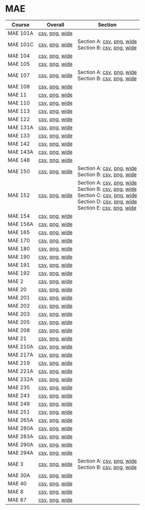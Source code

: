 # MAE

| Course | Overall | Section |
| ------ | ------- | ------- |
| MAE 101A | [csv](https://github.com/UCSD-Historical-Enrollment-Data/2024Fall/blob/main/overall/MAE%20101A.csv), [png](https://raw.githubusercontent.com/UCSD-Historical-Enrollment-Data/2024Fall/main/plot_overall/MAE%20101A.png), [wide](https://raw.githubusercontent.com/UCSD-Historical-Enrollment-Data/2024Fall/main/plot_overall_wide/MAE%20101A.png) |  |
| MAE 101C | [csv](https://github.com/UCSD-Historical-Enrollment-Data/2024Fall/blob/main/overall/MAE%20101C.csv), [png](https://raw.githubusercontent.com/UCSD-Historical-Enrollment-Data/2024Fall/main/plot_overall/MAE%20101C.png), [wide](https://raw.githubusercontent.com/UCSD-Historical-Enrollment-Data/2024Fall/main/plot_overall_wide/MAE%20101C.png) | Section A: [csv](https://github.com/UCSD-Historical-Enrollment-Data/2024Fall/blob/main/section/MAE%20101C_A.csv), [png](https://raw.githubusercontent.com/UCSD-Historical-Enrollment-Data/2024Fall/main/plot_section/MAE%20101C_A.png), [wide](https://raw.githubusercontent.com/UCSD-Historical-Enrollment-Data/2024Fall/main/plot_section_wide/MAE%20101C_A.png)<br>Section B: [csv](https://github.com/UCSD-Historical-Enrollment-Data/2024Fall/blob/main/section/MAE%20101C_B.csv), [png](https://raw.githubusercontent.com/UCSD-Historical-Enrollment-Data/2024Fall/main/plot_section/MAE%20101C_B.png), [wide](https://raw.githubusercontent.com/UCSD-Historical-Enrollment-Data/2024Fall/main/plot_section_wide/MAE%20101C_B.png) |
| MAE 104 | [csv](https://github.com/UCSD-Historical-Enrollment-Data/2024Fall/blob/main/overall/MAE%20104.csv), [png](https://raw.githubusercontent.com/UCSD-Historical-Enrollment-Data/2024Fall/main/plot_overall/MAE%20104.png), [wide](https://raw.githubusercontent.com/UCSD-Historical-Enrollment-Data/2024Fall/main/plot_overall_wide/MAE%20104.png) |  |
| MAE 105 | [csv](https://github.com/UCSD-Historical-Enrollment-Data/2024Fall/blob/main/overall/MAE%20105.csv), [png](https://raw.githubusercontent.com/UCSD-Historical-Enrollment-Data/2024Fall/main/plot_overall/MAE%20105.png), [wide](https://raw.githubusercontent.com/UCSD-Historical-Enrollment-Data/2024Fall/main/plot_overall_wide/MAE%20105.png) |  |
| MAE 107 | [csv](https://github.com/UCSD-Historical-Enrollment-Data/2024Fall/blob/main/overall/MAE%20107.csv), [png](https://raw.githubusercontent.com/UCSD-Historical-Enrollment-Data/2024Fall/main/plot_overall/MAE%20107.png), [wide](https://raw.githubusercontent.com/UCSD-Historical-Enrollment-Data/2024Fall/main/plot_overall_wide/MAE%20107.png) | Section A: [csv](https://github.com/UCSD-Historical-Enrollment-Data/2024Fall/blob/main/section/MAE%20107_A.csv), [png](https://raw.githubusercontent.com/UCSD-Historical-Enrollment-Data/2024Fall/main/plot_section/MAE%20107_A.png), [wide](https://raw.githubusercontent.com/UCSD-Historical-Enrollment-Data/2024Fall/main/plot_section_wide/MAE%20107_A.png)<br>Section B: [csv](https://github.com/UCSD-Historical-Enrollment-Data/2024Fall/blob/main/section/MAE%20107_B.csv), [png](https://raw.githubusercontent.com/UCSD-Historical-Enrollment-Data/2024Fall/main/plot_section/MAE%20107_B.png), [wide](https://raw.githubusercontent.com/UCSD-Historical-Enrollment-Data/2024Fall/main/plot_section_wide/MAE%20107_B.png) |
| MAE 108 | [csv](https://github.com/UCSD-Historical-Enrollment-Data/2024Fall/blob/main/overall/MAE%20108.csv), [png](https://raw.githubusercontent.com/UCSD-Historical-Enrollment-Data/2024Fall/main/plot_overall/MAE%20108.png), [wide](https://raw.githubusercontent.com/UCSD-Historical-Enrollment-Data/2024Fall/main/plot_overall_wide/MAE%20108.png) |  |
| MAE 11 | [csv](https://github.com/UCSD-Historical-Enrollment-Data/2024Fall/blob/main/overall/MAE%2011.csv), [png](https://raw.githubusercontent.com/UCSD-Historical-Enrollment-Data/2024Fall/main/plot_overall/MAE%2011.png), [wide](https://raw.githubusercontent.com/UCSD-Historical-Enrollment-Data/2024Fall/main/plot_overall_wide/MAE%2011.png) |  |
| MAE 110 | [csv](https://github.com/UCSD-Historical-Enrollment-Data/2024Fall/blob/main/overall/MAE%20110.csv), [png](https://raw.githubusercontent.com/UCSD-Historical-Enrollment-Data/2024Fall/main/plot_overall/MAE%20110.png), [wide](https://raw.githubusercontent.com/UCSD-Historical-Enrollment-Data/2024Fall/main/plot_overall_wide/MAE%20110.png) |  |
| MAE 113 | [csv](https://github.com/UCSD-Historical-Enrollment-Data/2024Fall/blob/main/overall/MAE%20113.csv), [png](https://raw.githubusercontent.com/UCSD-Historical-Enrollment-Data/2024Fall/main/plot_overall/MAE%20113.png), [wide](https://raw.githubusercontent.com/UCSD-Historical-Enrollment-Data/2024Fall/main/plot_overall_wide/MAE%20113.png) |  |
| MAE 122 | [csv](https://github.com/UCSD-Historical-Enrollment-Data/2024Fall/blob/main/overall/MAE%20122.csv), [png](https://raw.githubusercontent.com/UCSD-Historical-Enrollment-Data/2024Fall/main/plot_overall/MAE%20122.png), [wide](https://raw.githubusercontent.com/UCSD-Historical-Enrollment-Data/2024Fall/main/plot_overall_wide/MAE%20122.png) |  |
| MAE 131A | [csv](https://github.com/UCSD-Historical-Enrollment-Data/2024Fall/blob/main/overall/MAE%20131A.csv), [png](https://raw.githubusercontent.com/UCSD-Historical-Enrollment-Data/2024Fall/main/plot_overall/MAE%20131A.png), [wide](https://raw.githubusercontent.com/UCSD-Historical-Enrollment-Data/2024Fall/main/plot_overall_wide/MAE%20131A.png) |  |
| MAE 133 | [csv](https://github.com/UCSD-Historical-Enrollment-Data/2024Fall/blob/main/overall/MAE%20133.csv), [png](https://raw.githubusercontent.com/UCSD-Historical-Enrollment-Data/2024Fall/main/plot_overall/MAE%20133.png), [wide](https://raw.githubusercontent.com/UCSD-Historical-Enrollment-Data/2024Fall/main/plot_overall_wide/MAE%20133.png) |  |
| MAE 142 | [csv](https://github.com/UCSD-Historical-Enrollment-Data/2024Fall/blob/main/overall/MAE%20142.csv), [png](https://raw.githubusercontent.com/UCSD-Historical-Enrollment-Data/2024Fall/main/plot_overall/MAE%20142.png), [wide](https://raw.githubusercontent.com/UCSD-Historical-Enrollment-Data/2024Fall/main/plot_overall_wide/MAE%20142.png) |  |
| MAE 143A | [csv](https://github.com/UCSD-Historical-Enrollment-Data/2024Fall/blob/main/overall/MAE%20143A.csv), [png](https://raw.githubusercontent.com/UCSD-Historical-Enrollment-Data/2024Fall/main/plot_overall/MAE%20143A.png), [wide](https://raw.githubusercontent.com/UCSD-Historical-Enrollment-Data/2024Fall/main/plot_overall_wide/MAE%20143A.png) |  |
| MAE 148 | [csv](https://github.com/UCSD-Historical-Enrollment-Data/2024Fall/blob/main/overall/MAE%20148.csv), [png](https://raw.githubusercontent.com/UCSD-Historical-Enrollment-Data/2024Fall/main/plot_overall/MAE%20148.png), [wide](https://raw.githubusercontent.com/UCSD-Historical-Enrollment-Data/2024Fall/main/plot_overall_wide/MAE%20148.png) |  |
| MAE 150 | [csv](https://github.com/UCSD-Historical-Enrollment-Data/2024Fall/blob/main/overall/MAE%20150.csv), [png](https://raw.githubusercontent.com/UCSD-Historical-Enrollment-Data/2024Fall/main/plot_overall/MAE%20150.png), [wide](https://raw.githubusercontent.com/UCSD-Historical-Enrollment-Data/2024Fall/main/plot_overall_wide/MAE%20150.png) | Section A: [csv](https://github.com/UCSD-Historical-Enrollment-Data/2024Fall/blob/main/section/MAE%20150_A.csv), [png](https://raw.githubusercontent.com/UCSD-Historical-Enrollment-Data/2024Fall/main/plot_section/MAE%20150_A.png), [wide](https://raw.githubusercontent.com/UCSD-Historical-Enrollment-Data/2024Fall/main/plot_section_wide/MAE%20150_A.png)<br>Section B: [csv](https://github.com/UCSD-Historical-Enrollment-Data/2024Fall/blob/main/section/MAE%20150_B.csv), [png](https://raw.githubusercontent.com/UCSD-Historical-Enrollment-Data/2024Fall/main/plot_section/MAE%20150_B.png), [wide](https://raw.githubusercontent.com/UCSD-Historical-Enrollment-Data/2024Fall/main/plot_section_wide/MAE%20150_B.png) |
| MAE 152 | [csv](https://github.com/UCSD-Historical-Enrollment-Data/2024Fall/blob/main/overall/MAE%20152.csv), [png](https://raw.githubusercontent.com/UCSD-Historical-Enrollment-Data/2024Fall/main/plot_overall/MAE%20152.png), [wide](https://raw.githubusercontent.com/UCSD-Historical-Enrollment-Data/2024Fall/main/plot_overall_wide/MAE%20152.png) | Section A: [csv](https://github.com/UCSD-Historical-Enrollment-Data/2024Fall/blob/main/section/MAE%20152_A.csv), [png](https://raw.githubusercontent.com/UCSD-Historical-Enrollment-Data/2024Fall/main/plot_section/MAE%20152_A.png), [wide](https://raw.githubusercontent.com/UCSD-Historical-Enrollment-Data/2024Fall/main/plot_section_wide/MAE%20152_A.png)<br>Section B: [csv](https://github.com/UCSD-Historical-Enrollment-Data/2024Fall/blob/main/section/MAE%20152_B.csv), [png](https://raw.githubusercontent.com/UCSD-Historical-Enrollment-Data/2024Fall/main/plot_section/MAE%20152_B.png), [wide](https://raw.githubusercontent.com/UCSD-Historical-Enrollment-Data/2024Fall/main/plot_section_wide/MAE%20152_B.png)<br>Section C: [csv](https://github.com/UCSD-Historical-Enrollment-Data/2024Fall/blob/main/section/MAE%20152_C.csv), [png](https://raw.githubusercontent.com/UCSD-Historical-Enrollment-Data/2024Fall/main/plot_section/MAE%20152_C.png), [wide](https://raw.githubusercontent.com/UCSD-Historical-Enrollment-Data/2024Fall/main/plot_section_wide/MAE%20152_C.png)<br>Section D: [csv](https://github.com/UCSD-Historical-Enrollment-Data/2024Fall/blob/main/section/MAE%20152_D.csv), [png](https://raw.githubusercontent.com/UCSD-Historical-Enrollment-Data/2024Fall/main/plot_section/MAE%20152_D.png), [wide](https://raw.githubusercontent.com/UCSD-Historical-Enrollment-Data/2024Fall/main/plot_section_wide/MAE%20152_D.png)<br>Section E: [csv](https://github.com/UCSD-Historical-Enrollment-Data/2024Fall/blob/main/section/MAE%20152_E.csv), [png](https://raw.githubusercontent.com/UCSD-Historical-Enrollment-Data/2024Fall/main/plot_section/MAE%20152_E.png), [wide](https://raw.githubusercontent.com/UCSD-Historical-Enrollment-Data/2024Fall/main/plot_section_wide/MAE%20152_E.png) |
| MAE 154 | [csv](https://github.com/UCSD-Historical-Enrollment-Data/2024Fall/blob/main/overall/MAE%20154.csv), [png](https://raw.githubusercontent.com/UCSD-Historical-Enrollment-Data/2024Fall/main/plot_overall/MAE%20154.png), [wide](https://raw.githubusercontent.com/UCSD-Historical-Enrollment-Data/2024Fall/main/plot_overall_wide/MAE%20154.png) |  |
| MAE 156A | [csv](https://github.com/UCSD-Historical-Enrollment-Data/2024Fall/blob/main/overall/MAE%20156A.csv), [png](https://raw.githubusercontent.com/UCSD-Historical-Enrollment-Data/2024Fall/main/plot_overall/MAE%20156A.png), [wide](https://raw.githubusercontent.com/UCSD-Historical-Enrollment-Data/2024Fall/main/plot_overall_wide/MAE%20156A.png) |  |
| MAE 165 | [csv](https://github.com/UCSD-Historical-Enrollment-Data/2024Fall/blob/main/overall/MAE%20165.csv), [png](https://raw.githubusercontent.com/UCSD-Historical-Enrollment-Data/2024Fall/main/plot_overall/MAE%20165.png), [wide](https://raw.githubusercontent.com/UCSD-Historical-Enrollment-Data/2024Fall/main/plot_overall_wide/MAE%20165.png) |  |
| MAE 170 | [csv](https://github.com/UCSD-Historical-Enrollment-Data/2024Fall/blob/main/overall/MAE%20170.csv), [png](https://raw.githubusercontent.com/UCSD-Historical-Enrollment-Data/2024Fall/main/plot_overall/MAE%20170.png), [wide](https://raw.githubusercontent.com/UCSD-Historical-Enrollment-Data/2024Fall/main/plot_overall_wide/MAE%20170.png) |  |
| MAE 180 | [csv](https://github.com/UCSD-Historical-Enrollment-Data/2024Fall/blob/main/overall/MAE%20180.csv), [png](https://raw.githubusercontent.com/UCSD-Historical-Enrollment-Data/2024Fall/main/plot_overall/MAE%20180.png), [wide](https://raw.githubusercontent.com/UCSD-Historical-Enrollment-Data/2024Fall/main/plot_overall_wide/MAE%20180.png) |  |
| MAE 190 | [csv](https://github.com/UCSD-Historical-Enrollment-Data/2024Fall/blob/main/overall/MAE%20190.csv), [png](https://raw.githubusercontent.com/UCSD-Historical-Enrollment-Data/2024Fall/main/plot_overall/MAE%20190.png), [wide](https://raw.githubusercontent.com/UCSD-Historical-Enrollment-Data/2024Fall/main/plot_overall_wide/MAE%20190.png) |  |
| MAE 191 | [csv](https://github.com/UCSD-Historical-Enrollment-Data/2024Fall/blob/main/overall/MAE%20191.csv), [png](https://raw.githubusercontent.com/UCSD-Historical-Enrollment-Data/2024Fall/main/plot_overall/MAE%20191.png), [wide](https://raw.githubusercontent.com/UCSD-Historical-Enrollment-Data/2024Fall/main/plot_overall_wide/MAE%20191.png) |  |
| MAE 192 | [csv](https://github.com/UCSD-Historical-Enrollment-Data/2024Fall/blob/main/overall/MAE%20192.csv), [png](https://raw.githubusercontent.com/UCSD-Historical-Enrollment-Data/2024Fall/main/plot_overall/MAE%20192.png), [wide](https://raw.githubusercontent.com/UCSD-Historical-Enrollment-Data/2024Fall/main/plot_overall_wide/MAE%20192.png) |  |
| MAE 2 | [csv](https://github.com/UCSD-Historical-Enrollment-Data/2024Fall/blob/main/overall/MAE%202.csv), [png](https://raw.githubusercontent.com/UCSD-Historical-Enrollment-Data/2024Fall/main/plot_overall/MAE%202.png), [wide](https://raw.githubusercontent.com/UCSD-Historical-Enrollment-Data/2024Fall/main/plot_overall_wide/MAE%202.png) |  |
| MAE 20 | [csv](https://github.com/UCSD-Historical-Enrollment-Data/2024Fall/blob/main/overall/MAE%2020.csv), [png](https://raw.githubusercontent.com/UCSD-Historical-Enrollment-Data/2024Fall/main/plot_overall/MAE%2020.png), [wide](https://raw.githubusercontent.com/UCSD-Historical-Enrollment-Data/2024Fall/main/plot_overall_wide/MAE%2020.png) |  |
| MAE 201 | [csv](https://github.com/UCSD-Historical-Enrollment-Data/2024Fall/blob/main/overall/MAE%20201.csv), [png](https://raw.githubusercontent.com/UCSD-Historical-Enrollment-Data/2024Fall/main/plot_overall/MAE%20201.png), [wide](https://raw.githubusercontent.com/UCSD-Historical-Enrollment-Data/2024Fall/main/plot_overall_wide/MAE%20201.png) |  |
| MAE 202 | [csv](https://github.com/UCSD-Historical-Enrollment-Data/2024Fall/blob/main/overall/MAE%20202.csv), [png](https://raw.githubusercontent.com/UCSD-Historical-Enrollment-Data/2024Fall/main/plot_overall/MAE%20202.png), [wide](https://raw.githubusercontent.com/UCSD-Historical-Enrollment-Data/2024Fall/main/plot_overall_wide/MAE%20202.png) |  |
| MAE 203 | [csv](https://github.com/UCSD-Historical-Enrollment-Data/2024Fall/blob/main/overall/MAE%20203.csv), [png](https://raw.githubusercontent.com/UCSD-Historical-Enrollment-Data/2024Fall/main/plot_overall/MAE%20203.png), [wide](https://raw.githubusercontent.com/UCSD-Historical-Enrollment-Data/2024Fall/main/plot_overall_wide/MAE%20203.png) |  |
| MAE 205 | [csv](https://github.com/UCSD-Historical-Enrollment-Data/2024Fall/blob/main/overall/MAE%20205.csv), [png](https://raw.githubusercontent.com/UCSD-Historical-Enrollment-Data/2024Fall/main/plot_overall/MAE%20205.png), [wide](https://raw.githubusercontent.com/UCSD-Historical-Enrollment-Data/2024Fall/main/plot_overall_wide/MAE%20205.png) |  |
| MAE 208 | [csv](https://github.com/UCSD-Historical-Enrollment-Data/2024Fall/blob/main/overall/MAE%20208.csv), [png](https://raw.githubusercontent.com/UCSD-Historical-Enrollment-Data/2024Fall/main/plot_overall/MAE%20208.png), [wide](https://raw.githubusercontent.com/UCSD-Historical-Enrollment-Data/2024Fall/main/plot_overall_wide/MAE%20208.png) |  |
| MAE 21 | [csv](https://github.com/UCSD-Historical-Enrollment-Data/2024Fall/blob/main/overall/MAE%2021.csv), [png](https://raw.githubusercontent.com/UCSD-Historical-Enrollment-Data/2024Fall/main/plot_overall/MAE%2021.png), [wide](https://raw.githubusercontent.com/UCSD-Historical-Enrollment-Data/2024Fall/main/plot_overall_wide/MAE%2021.png) |  |
| MAE 210A | [csv](https://github.com/UCSD-Historical-Enrollment-Data/2024Fall/blob/main/overall/MAE%20210A.csv), [png](https://raw.githubusercontent.com/UCSD-Historical-Enrollment-Data/2024Fall/main/plot_overall/MAE%20210A.png), [wide](https://raw.githubusercontent.com/UCSD-Historical-Enrollment-Data/2024Fall/main/plot_overall_wide/MAE%20210A.png) |  |
| MAE 217A | [csv](https://github.com/UCSD-Historical-Enrollment-Data/2024Fall/blob/main/overall/MAE%20217A.csv), [png](https://raw.githubusercontent.com/UCSD-Historical-Enrollment-Data/2024Fall/main/plot_overall/MAE%20217A.png), [wide](https://raw.githubusercontent.com/UCSD-Historical-Enrollment-Data/2024Fall/main/plot_overall_wide/MAE%20217A.png) |  |
| MAE 219 | [csv](https://github.com/UCSD-Historical-Enrollment-Data/2024Fall/blob/main/overall/MAE%20219.csv), [png](https://raw.githubusercontent.com/UCSD-Historical-Enrollment-Data/2024Fall/main/plot_overall/MAE%20219.png), [wide](https://raw.githubusercontent.com/UCSD-Historical-Enrollment-Data/2024Fall/main/plot_overall_wide/MAE%20219.png) |  |
| MAE 221A | [csv](https://github.com/UCSD-Historical-Enrollment-Data/2024Fall/blob/main/overall/MAE%20221A.csv), [png](https://raw.githubusercontent.com/UCSD-Historical-Enrollment-Data/2024Fall/main/plot_overall/MAE%20221A.png), [wide](https://raw.githubusercontent.com/UCSD-Historical-Enrollment-Data/2024Fall/main/plot_overall_wide/MAE%20221A.png) |  |
| MAE 232A | [csv](https://github.com/UCSD-Historical-Enrollment-Data/2024Fall/blob/main/overall/MAE%20232A.csv), [png](https://raw.githubusercontent.com/UCSD-Historical-Enrollment-Data/2024Fall/main/plot_overall/MAE%20232A.png), [wide](https://raw.githubusercontent.com/UCSD-Historical-Enrollment-Data/2024Fall/main/plot_overall_wide/MAE%20232A.png) |  |
| MAE 235 | [csv](https://github.com/UCSD-Historical-Enrollment-Data/2024Fall/blob/main/overall/MAE%20235.csv), [png](https://raw.githubusercontent.com/UCSD-Historical-Enrollment-Data/2024Fall/main/plot_overall/MAE%20235.png), [wide](https://raw.githubusercontent.com/UCSD-Historical-Enrollment-Data/2024Fall/main/plot_overall_wide/MAE%20235.png) |  |
| MAE 243 | [csv](https://github.com/UCSD-Historical-Enrollment-Data/2024Fall/blob/main/overall/MAE%20243.csv), [png](https://raw.githubusercontent.com/UCSD-Historical-Enrollment-Data/2024Fall/main/plot_overall/MAE%20243.png), [wide](https://raw.githubusercontent.com/UCSD-Historical-Enrollment-Data/2024Fall/main/plot_overall_wide/MAE%20243.png) |  |
| MAE 249 | [csv](https://github.com/UCSD-Historical-Enrollment-Data/2024Fall/blob/main/overall/MAE%20249.csv), [png](https://raw.githubusercontent.com/UCSD-Historical-Enrollment-Data/2024Fall/main/plot_overall/MAE%20249.png), [wide](https://raw.githubusercontent.com/UCSD-Historical-Enrollment-Data/2024Fall/main/plot_overall_wide/MAE%20249.png) |  |
| MAE 251 | [csv](https://github.com/UCSD-Historical-Enrollment-Data/2024Fall/blob/main/overall/MAE%20251.csv), [png](https://raw.githubusercontent.com/UCSD-Historical-Enrollment-Data/2024Fall/main/plot_overall/MAE%20251.png), [wide](https://raw.githubusercontent.com/UCSD-Historical-Enrollment-Data/2024Fall/main/plot_overall_wide/MAE%20251.png) |  |
| MAE 265A | [csv](https://github.com/UCSD-Historical-Enrollment-Data/2024Fall/blob/main/overall/MAE%20265A.csv), [png](https://raw.githubusercontent.com/UCSD-Historical-Enrollment-Data/2024Fall/main/plot_overall/MAE%20265A.png), [wide](https://raw.githubusercontent.com/UCSD-Historical-Enrollment-Data/2024Fall/main/plot_overall_wide/MAE%20265A.png) |  |
| MAE 280A | [csv](https://github.com/UCSD-Historical-Enrollment-Data/2024Fall/blob/main/overall/MAE%20280A.csv), [png](https://raw.githubusercontent.com/UCSD-Historical-Enrollment-Data/2024Fall/main/plot_overall/MAE%20280A.png), [wide](https://raw.githubusercontent.com/UCSD-Historical-Enrollment-Data/2024Fall/main/plot_overall_wide/MAE%20280A.png) |  |
| MAE 283A | [csv](https://github.com/UCSD-Historical-Enrollment-Data/2024Fall/blob/main/overall/MAE%20283A.csv), [png](https://raw.githubusercontent.com/UCSD-Historical-Enrollment-Data/2024Fall/main/plot_overall/MAE%20283A.png), [wide](https://raw.githubusercontent.com/UCSD-Historical-Enrollment-Data/2024Fall/main/plot_overall_wide/MAE%20283A.png) |  |
| MAE 290A | [csv](https://github.com/UCSD-Historical-Enrollment-Data/2024Fall/blob/main/overall/MAE%20290A.csv), [png](https://raw.githubusercontent.com/UCSD-Historical-Enrollment-Data/2024Fall/main/plot_overall/MAE%20290A.png), [wide](https://raw.githubusercontent.com/UCSD-Historical-Enrollment-Data/2024Fall/main/plot_overall_wide/MAE%20290A.png) |  |
| MAE 294A | [csv](https://github.com/UCSD-Historical-Enrollment-Data/2024Fall/blob/main/overall/MAE%20294A.csv), [png](https://raw.githubusercontent.com/UCSD-Historical-Enrollment-Data/2024Fall/main/plot_overall/MAE%20294A.png), [wide](https://raw.githubusercontent.com/UCSD-Historical-Enrollment-Data/2024Fall/main/plot_overall_wide/MAE%20294A.png) |  |
| MAE 3 | [csv](https://github.com/UCSD-Historical-Enrollment-Data/2024Fall/blob/main/overall/MAE%203.csv), [png](https://raw.githubusercontent.com/UCSD-Historical-Enrollment-Data/2024Fall/main/plot_overall/MAE%203.png), [wide](https://raw.githubusercontent.com/UCSD-Historical-Enrollment-Data/2024Fall/main/plot_overall_wide/MAE%203.png) | Section A: [csv](https://github.com/UCSD-Historical-Enrollment-Data/2024Fall/blob/main/section/MAE%203_A.csv), [png](https://raw.githubusercontent.com/UCSD-Historical-Enrollment-Data/2024Fall/main/plot_section/MAE%203_A.png), [wide](https://raw.githubusercontent.com/UCSD-Historical-Enrollment-Data/2024Fall/main/plot_section_wide/MAE%203_A.png)<br>Section B: [csv](https://github.com/UCSD-Historical-Enrollment-Data/2024Fall/blob/main/section/MAE%203_B.csv), [png](https://raw.githubusercontent.com/UCSD-Historical-Enrollment-Data/2024Fall/main/plot_section/MAE%203_B.png), [wide](https://raw.githubusercontent.com/UCSD-Historical-Enrollment-Data/2024Fall/main/plot_section_wide/MAE%203_B.png) |
| MAE 30A | [csv](https://github.com/UCSD-Historical-Enrollment-Data/2024Fall/blob/main/overall/MAE%2030A.csv), [png](https://raw.githubusercontent.com/UCSD-Historical-Enrollment-Data/2024Fall/main/plot_overall/MAE%2030A.png), [wide](https://raw.githubusercontent.com/UCSD-Historical-Enrollment-Data/2024Fall/main/plot_overall_wide/MAE%2030A.png) |  |
| MAE 40 | [csv](https://github.com/UCSD-Historical-Enrollment-Data/2024Fall/blob/main/overall/MAE%2040.csv), [png](https://raw.githubusercontent.com/UCSD-Historical-Enrollment-Data/2024Fall/main/plot_overall/MAE%2040.png), [wide](https://raw.githubusercontent.com/UCSD-Historical-Enrollment-Data/2024Fall/main/plot_overall_wide/MAE%2040.png) |  |
| MAE 8 | [csv](https://github.com/UCSD-Historical-Enrollment-Data/2024Fall/blob/main/overall/MAE%208.csv), [png](https://raw.githubusercontent.com/UCSD-Historical-Enrollment-Data/2024Fall/main/plot_overall/MAE%208.png), [wide](https://raw.githubusercontent.com/UCSD-Historical-Enrollment-Data/2024Fall/main/plot_overall_wide/MAE%208.png) |  |
| MAE 87 | [csv](https://github.com/UCSD-Historical-Enrollment-Data/2024Fall/blob/main/overall/MAE%2087.csv), [png](https://raw.githubusercontent.com/UCSD-Historical-Enrollment-Data/2024Fall/main/plot_overall/MAE%2087.png), [wide](https://raw.githubusercontent.com/UCSD-Historical-Enrollment-Data/2024Fall/main/plot_overall_wide/MAE%2087.png) |  |
